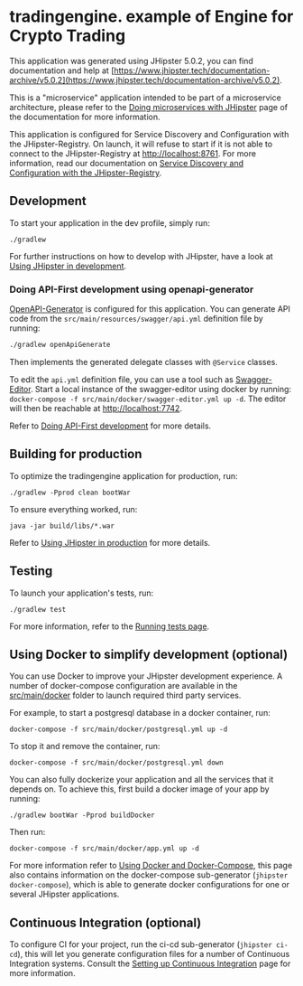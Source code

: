 # tradingengine. example of Engine for Crypto Trading 
This application was generated using JHipster 5.0.2, you can find documentation and help at [https://www.jhipster.tech/documentation-archive/v5.0.2](https://www.jhipster.tech/documentation-archive/v5.0.2).

This is a "microservice" application intended to be part of a microservice architecture, please refer to the [Doing microservices with JHipster][] page of the documentation for more information.

This application is configured for Service Discovery and Configuration with the JHipster-Registry. On launch, it will refuse to start if it is not able to connect to the JHipster-Registry at [http://localhost:8761](http://localhost:8761). For more information, read our documentation on [Service Discovery and Configuration with the JHipster-Registry][].

## Development

To start your application in the dev profile, simply run:

    ./gradlew


For further instructions on how to develop with JHipster, have a look at [Using JHipster in development][].


### Doing API-First development using openapi-generator

[OpenAPI-Generator]() is configured for this application. You can generate API code from the `src/main/resources/swagger/api.yml` definition file by running:
```bash
./gradlew openApiGenerate
```
Then implements the generated delegate classes with `@Service` classes.

To edit the `api.yml` definition file, you can use a tool such as [Swagger-Editor](). Start a local instance of the swagger-editor using docker by running: `docker-compose -f src/main/docker/swagger-editor.yml up -d`. The editor will then be reachable at [http://localhost:7742](http://localhost:7742).

Refer to [Doing API-First development][] for more details.

## Building for production

To optimize the tradingengine application for production, run:

    ./gradlew -Pprod clean bootWar

To ensure everything worked, run:

    java -jar build/libs/*.war


Refer to [Using JHipster in production][] for more details.

## Testing

To launch your application's tests, run:

    ./gradlew test

For more information, refer to the [Running tests page][].

## Using Docker to simplify development (optional)

You can use Docker to improve your JHipster development experience. A number of docker-compose configuration are available in the [src/main/docker](src/main/docker) folder to launch required third party services.

For example, to start a postgresql database in a docker container, run:

    docker-compose -f src/main/docker/postgresql.yml up -d

To stop it and remove the container, run:

    docker-compose -f src/main/docker/postgresql.yml down

You can also fully dockerize your application and all the services that it depends on.
To achieve this, first build a docker image of your app by running:

    ./gradlew bootWar -Pprod buildDocker

Then run:

    docker-compose -f src/main/docker/app.yml up -d

For more information refer to [Using Docker and Docker-Compose][], this page also contains information on the docker-compose sub-generator (`jhipster docker-compose`), which is able to generate docker configurations for one or several JHipster applications.

## Continuous Integration (optional)

To configure CI for your project, run the ci-cd sub-generator (`jhipster ci-cd`), this will let you generate configuration files for a number of Continuous Integration systems. Consult the [Setting up Continuous Integration][] page for more information.

[JHipster Homepage and latest documentation]: https://www.jhipster.tech
[JHipster 5.0.2 archive]: https://www.jhipster.tech/documentation-archive/v5.0.2
[Doing microservices with JHipster]: https://www.jhipster.tech/documentation-archive/v5.0.2/microservices-architecture/
[Using JHipster in development]: https://www.jhipster.tech/documentation-archive/v5.0.2/development/
[Service Discovery and Configuration with the JHipster-Registry]: https://www.jhipster.tech/documentation-archive/v5.0.2/microservices-architecture/#jhipster-registry
[Using Docker and Docker-Compose]: https://www.jhipster.tech/documentation-archive/v5.0.2/docker-compose
[Using JHipster in production]: https://www.jhipster.tech/documentation-archive/v5.0.2/production/
[Running tests page]: https://www.jhipster.tech/documentation-archive/v5.0.2/running-tests/
[Setting up Continuous Integration]: https://www.jhipster.tech/documentation-archive/v5.0.2/setting-up-ci/


[OpenAPI-Generator]: https://openapi-generator.tech
[Swagger-Editor]: http://editor.swagger.io
[Doing API-First development]: https://www.jhipster.tech/documentation-archive/v5.0.2/doing-api-first-development/
